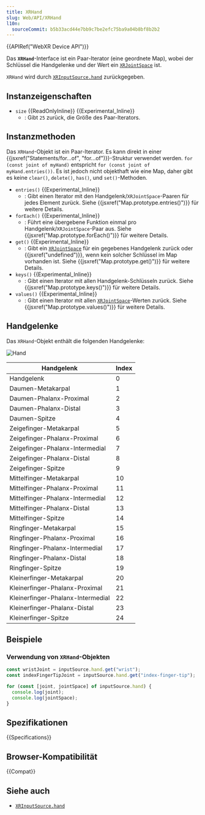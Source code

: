```yaml
---
title: XRHand
slug: Web/API/XRHand
l10n:
  sourceCommit: b5b33acd44e7bb9c7be2efc75ba9a04b8bf8b2b2
---
```


{{APIRef("WebXR Device API")}}

Das **`XRHand`**-Interface ist ein Paar-Iterator (eine geordnete Map), wobei der Schlüssel die Handgelenke und der Wert ein [`XRJointSpace`](/de/docs/Web/API/XRJointSpace) ist.

`XRHand` wird durch [`XRInputSource.hand`](/de/docs/Web/API/XRInputSource/hand) zurückgegeben.

## Instanzeigenschaften

- `size` {{ReadOnlyInline}} {{Experimental_Inline}}
  - : Gibt `25` zurück, die Größe des Paar-Iterators.

## Instanzmethoden

Das `XRHand`-Objekt ist ein Paar-Iterator. Es kann direkt in einer {{jsxref("Statements/for...of", "for...of")}}-Struktur verwendet werden. `for (const joint of myHand)` entspricht `for (const joint of myHand.entries())`.
Es ist jedoch nicht objekthaft wie eine Map, daher gibt es keine `clear()`, `delete()`, `has()`, und `set()`-Methoden.

- `entries()` {{Experimental_Inline}}
  - : Gibt einen Iterator mit den Handgelenk/`XRJointSpace`-Paaren für jedes Element zurück.
    Siehe {{jsxref("Map.prototype.entries()")}} für weitere Details.
- `forEach()` {{Experimental_Inline}}
  - : Führt eine übergebene Funktion einmal pro Handgelenk/`XRJointSpace`-Paar aus.
    Siehe {{jsxref("Map.prototype.forEach()")}} für weitere Details.
- `get()` {{Experimental_Inline}}
  - : Gibt ein [`XRJointSpace`](/de/docs/Web/API/XRJointSpace) für ein gegebenes Handgelenk zurück oder {{jsxref("undefined")}}, wenn kein solcher Schlüssel im Map vorhanden ist.
    Siehe {{jsxref("Map.prototype.get()")}} für weitere Details.
- `keys()` {{Experimental_Inline}}
  - : Gibt einen Iterator mit allen Handgelenk-Schlüsseln zurück.
    Siehe {{jsxref("Map.prototype.keys()")}} für weitere Details.
- `values()` {{Experimental_Inline}}
  - : Gibt einen Iterator mit allen [`XRJointSpace`](/de/docs/Web/API/XRJointSpace)-Werten zurück.
    Siehe {{jsxref("Map.prototype.values()")}} für weitere Details.

## Handgelenke

Das `XRHand`-Objekt enthält die folgenden Handgelenke:

![Hand](hand.svg)

| Handgelenk                        | Index |
| --------------------------------- | ----- |
| Handgelenk                        | 0     |
| Daumen-Metakarpal                 | 1     |
| Daumen-Phalanx-Proximal           | 2     |
| Daumen-Phalanx-Distal             | 3     |
| Daumen-Spitze                     | 4     |
| Zeigefinger-Metakarpal            | 5     |
| Zeigefinger-Phalanx-Proximal      | 6     |
| Zeigefinger-Phalanx-Intermedial   | 7     |
| Zeigefinger-Phalanx-Distal        | 8     |
| Zeigefinger-Spitze                | 9     |
| Mittelfinger-Metakarpal           | 10    |
| Mittelfinger-Phalanx-Proximal     | 11    |
| Mittelfinger-Phalanx-Intermedial  | 12    |
| Mittelfinger-Phalanx-Distal       | 13    |
| Mittelfinger-Spitze               | 14    |
| Ringfinger-Metakarpal             | 15    |
| Ringfinger-Phalanx-Proximal       | 16    |
| Ringfinger-Phalanx-Intermedial    | 17    |
| Ringfinger-Phalanx-Distal         | 18    |
| Ringfinger-Spitze                 | 19    |
| Kleinerfinger-Metakarpal          | 20    |
| Kleinerfinger-Phalanx-Proximal    | 21    |
| Kleinerfinger-Phalanx-Intermedial | 22    |
| Kleinerfinger-Phalanx-Distal      | 23    |
| Kleinerfinger-Spitze              | 24    |

## Beispiele

### Verwendung von `XRHand`-Objekten

```js
const wristJoint = inputSource.hand.get("wrist");
const indexFingerTipJoint = inputSource.hand.get("index-finger-tip");

for (const [joint, jointSpace] of inputSource.hand) {
  console.log(joint);
  console.log(jointSpace);
}
```

## Spezifikationen

{{Specifications}}

## Browser-Kompatibilität

{{Compat}}

## Siehe auch

- [`XRInputSource.hand`](/de/docs/Web/API/XRInputSource/hand)
